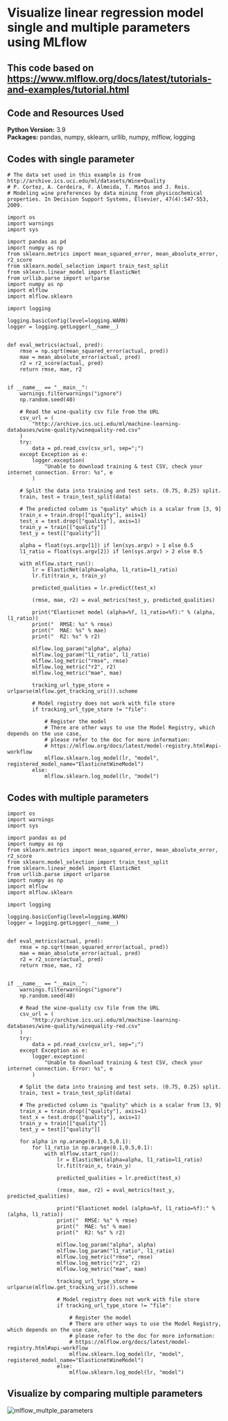 # Visualize linear regression model single and multiple parameters using MLflow
## This code based on https://www.mlflow.org/docs/latest/tutorials-and-examples/tutorial.html
## Code and Resources Used
**Python Version:** 3.9  
**Packages:** pandas, numpy, sklearn, urllib, numpy, mlflow, logging     
## Codes with single parameter
    # The data set used in this example is from http://archive.ics.uci.edu/ml/datasets/Wine+Quality
    # P. Cortez, A. Cerdeira, F. Almeida, T. Matos and J. Reis.
    # Modeling wine preferences by data mining from physicochemical properties. In Decision Support Systems, Elsevier, 47(4):547-553, 2009.

    import os
    import warnings
    import sys

    import pandas as pd
    import numpy as np
    from sklearn.metrics import mean_squared_error, mean_absolute_error, r2_score
    from sklearn.model_selection import train_test_split
    from sklearn.linear_model import ElasticNet
    from urllib.parse import urlparse
    import numpy as np
    import mlflow
    import mlflow.sklearn

    import logging

    logging.basicConfig(level=logging.WARN)
    logger = logging.getLogger(__name__)


    def eval_metrics(actual, pred):
        rmse = np.sqrt(mean_squared_error(actual, pred))
        mae = mean_absolute_error(actual, pred)
        r2 = r2_score(actual, pred)
        return rmse, mae, r2


    if __name__ == "__main__":
        warnings.filterwarnings("ignore")
        np.random.seed(40)

        # Read the wine-quality csv file from the URL
        csv_url = (
            "http://archive.ics.uci.edu/ml/machine-learning-databases/wine-quality/winequality-red.csv"
        )
        try:
            data = pd.read_csv(csv_url, sep=";")
        except Exception as e:
            logger.exception(
                "Unable to download training & test CSV, check your internet connection. Error: %s", e
            )

        # Split the data into training and test sets. (0.75, 0.25) split.
        train, test = train_test_split(data)

        # The predicted column is "quality" which is a scalar from [3, 9]
        train_x = train.drop(["quality"], axis=1)
        test_x = test.drop(["quality"], axis=1)
        train_y = train[["quality"]]
        test_y = test[["quality"]]

        alpha = float(sys.argv[1]) if len(sys.argv) > 1 else 0.5
        l1_ratio = float(sys.argv[2]) if len(sys.argv) > 2 else 0.5

        with mlflow.start_run():
            lr = ElasticNet(alpha=alpha, l1_ratio=l1_ratio)
            lr.fit(train_x, train_y)

            predicted_qualities = lr.predict(test_x)

            (rmse, mae, r2) = eval_metrics(test_y, predicted_qualities)

            print("Elasticnet model (alpha=%f, l1_ratio=%f):" % (alpha, l1_ratio))
            print("  RMSE: %s" % rmse)
            print("  MAE: %s" % mae)
            print("  R2: %s" % r2)

            mlflow.log_param("alpha", alpha)
            mlflow.log_param("l1_ratio", l1_ratio)
            mlflow.log_metric("rmse", rmse)
            mlflow.log_metric("r2", r2)
            mlflow.log_metric("mae", mae)

            tracking_url_type_store = urlparse(mlflow.get_tracking_uri()).scheme

            # Model registry does not work with file store
            if tracking_url_type_store != "file":

                # Register the model
                # There are other ways to use the Model Registry, which depends on the use case,
                # please refer to the doc for more information:
                # https://mlflow.org/docs/latest/model-registry.html#api-workflow
                mlflow.sklearn.log_model(lr, "model", registered_model_name="ElasticnetWineModel")
            else:
                mlflow.sklearn.log_model(lr, "model")

## Codes with multiple parameters
    import os
    import warnings
    import sys

    import pandas as pd
    import numpy as np
    from sklearn.metrics import mean_squared_error, mean_absolute_error, r2_score
    from sklearn.model_selection import train_test_split
    from sklearn.linear_model import ElasticNet
    from urllib.parse import urlparse
    import numpy as np
    import mlflow
    import mlflow.sklearn

    import logging

    logging.basicConfig(level=logging.WARN)
    logger = logging.getLogger(__name__)


    def eval_metrics(actual, pred):
        rmse = np.sqrt(mean_squared_error(actual, pred))
        mae = mean_absolute_error(actual, pred)
        r2 = r2_score(actual, pred)
        return rmse, mae, r2


    if __name__ == "__main__":
        warnings.filterwarnings("ignore")
        np.random.seed(40)

        # Read the wine-quality csv file from the URL
        csv_url = (
            "http://archive.ics.uci.edu/ml/machine-learning-databases/wine-quality/winequality-red.csv"
        )
        try:
            data = pd.read_csv(csv_url, sep=";")
        except Exception as e:
            logger.exception(
                "Unable to download training & test CSV, check your internet connection. Error: %s", e
            )

        # Split the data into training and test sets. (0.75, 0.25) split.
        train, test = train_test_split(data)

        # The predicted column is "quality" which is a scalar from [3, 9]
        train_x = train.drop(["quality"], axis=1)
        test_x = test.drop(["quality"], axis=1)
        train_y = train[["quality"]]
        test_y = test[["quality"]]
        
        for alpha in np.arange(0.1,0.5,0.1):
            for l1_ratio in np.arange(0.1,0.5,0.1):
                with mlflow.start_run():
                    lr = ElasticNet(alpha=alpha, l1_ratio=l1_ratio)
                    lr.fit(train_x, train_y)

                    predicted_qualities = lr.predict(test_x)

                    (rmse, mae, r2) = eval_metrics(test_y, predicted_qualities)

                    print("Elasticnet model (alpha=%f, l1_ratio=%f):" % (alpha, l1_ratio))
                    print("  RMSE: %s" % rmse)
                    print("  MAE: %s" % mae)
                    print("  R2: %s" % r2)

                    mlflow.log_param("alpha", alpha)
                    mlflow.log_param("l1_ratio", l1_ratio)
                    mlflow.log_metric("rmse", rmse)
                    mlflow.log_metric("r2", r2)
                    mlflow.log_metric("mae", mae)

                    tracking_url_type_store = urlparse(mlflow.get_tracking_uri()).scheme

                    # Model registry does not work with file store
                    if tracking_url_type_store != "file":

                        # Register the model
                        # There are other ways to use the Model Registry, which depends on the use case,
                        # please refer to the doc for more information:
                        # https://mlflow.org/docs/latest/model-registry.html#api-workflow
                        mlflow.sklearn.log_model(lr, "model", registered_model_name="ElasticnetWineModel")
                    else:
                        mlflow.sklearn.log_model(lr, "model")

## Visualize by comparing multiple parameters
![mlflow_multple_parameters](https://user-images.githubusercontent.com/72549846/133045135-7aa682aa-99db-4bd2-8b2f-a042922aed65.png)

